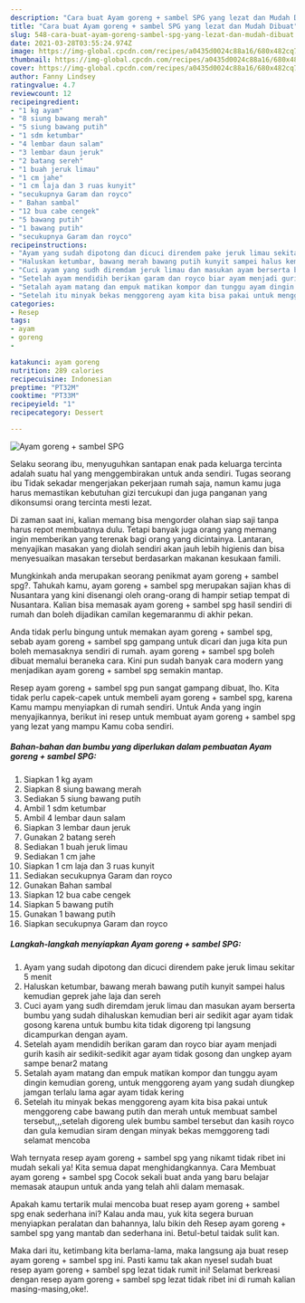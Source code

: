 ```yaml
---
description: "Cara buat Ayam goreng + sambel SPG yang lezat dan Mudah Dibuat"
title: "Cara buat Ayam goreng + sambel SPG yang lezat dan Mudah Dibuat"
slug: 548-cara-buat-ayam-goreng-sambel-spg-yang-lezat-dan-mudah-dibuat
date: 2021-03-28T03:55:24.974Z
image: https://img-global.cpcdn.com/recipes/a0435d0024c88a16/680x482cq70/ayam-goreng-sambel-spg-foto-resep-utama.jpg
thumbnail: https://img-global.cpcdn.com/recipes/a0435d0024c88a16/680x482cq70/ayam-goreng-sambel-spg-foto-resep-utama.jpg
cover: https://img-global.cpcdn.com/recipes/a0435d0024c88a16/680x482cq70/ayam-goreng-sambel-spg-foto-resep-utama.jpg
author: Fanny Lindsey
ratingvalue: 4.7
reviewcount: 12
recipeingredient:
- "1 kg ayam"
- "8 siung bawang merah"
- "5 siung bawang putih"
- "1 sdm ketumbar"
- "4 lembar daun salam"
- "3 lembar daun jeruk"
- "2 batang sereh"
- "1 buah jeruk limau"
- "1 cm jahe"
- "1 cm laja dan 3 ruas kunyit"
- "secukupnya Garam dan royco"
- " Bahan sambal"
- "12 bua cabe cengek"
- "5 bawang putih"
- "1 bawang putih"
- "secukupnya Garam dan royco"
recipeinstructions:
- "Ayam yang sudah dipotong dan dicuci direndem pake jeruk limau sekitar 5 menit"
- "Haluskan ketumbar, bawang merah bawang putih kunyit sampei halus kemudian geprek jahe laja dan sereh"
- "Cuci ayam yang sudh diremdam jeruk limau dan masukan ayam berserta bumbu yang sudah dihaluskan kemudian beri air sedikit agar ayam tidak gosong karena untuk bumbu kita tidak digoreng tpi langsung dicampurkan dengan ayam."
- "Setelah ayam mendidih berikan garam dan royco biar ayam menjadi gurih kasih air sedikit-sedikit agar ayam tidak gosong dan ungkep ayam sampe benar2 matang"
- "Setalah ayam matang dan empuk matikan kompor dan tunggu ayam dingin kemudian goreng, untuk menggoreng ayam yang sudah diungkep jamgan terlalu lama agar ayam tidak kering"
- "Setelah itu minyak bekas menggoreng ayam kita bisa pakai untuk menggoreng cabe bawang putih dan merah untuk membuat sambel tersebut,,,setelah digoreng ulek bumbu sambel tersebut dan kasih royco dan gula kemudian siram dengan minyak bekas memggoreng tadi selamat mencoba"
categories:
- Resep
tags:
- ayam
- goreng
- 

katakunci: ayam goreng  
nutrition: 289 calories
recipecuisine: Indonesian
preptime: "PT32M"
cooktime: "PT33M"
recipeyield: "1"
recipecategory: Dessert

---
```



![Ayam goreng + sambel SPG](https://img-global.cpcdn.com/recipes/a0435d0024c88a16/680x482cq70/ayam-goreng-sambel-spg-foto-resep-utama.jpg)

Selaku seorang ibu, menyuguhkan santapan enak pada keluarga tercinta adalah suatu hal yang menggembirakan untuk anda sendiri. Tugas seorang ibu Tidak sekadar mengerjakan pekerjaan rumah saja, namun kamu juga harus memastikan kebutuhan gizi tercukupi dan juga panganan yang dikonsumsi orang tercinta mesti lezat.

Di zaman  saat ini, kalian memang bisa mengorder olahan siap saji tanpa harus repot membuatnya dulu. Tetapi banyak juga orang yang memang ingin memberikan yang terenak bagi orang yang dicintainya. Lantaran, menyajikan masakan yang diolah sendiri akan jauh lebih higienis dan bisa menyesuaikan masakan tersebut berdasarkan makanan kesukaan famili. 



Mungkinkah anda merupakan seorang penikmat ayam goreng + sambel spg?. Tahukah kamu, ayam goreng + sambel spg merupakan sajian khas di Nusantara yang kini disenangi oleh orang-orang di hampir setiap tempat di Nusantara. Kalian bisa memasak ayam goreng + sambel spg hasil sendiri di rumah dan boleh dijadikan camilan kegemaranmu di akhir pekan.

Anda tidak perlu bingung untuk memakan ayam goreng + sambel spg, sebab ayam goreng + sambel spg gampang untuk dicari dan juga kita pun boleh memasaknya sendiri di rumah. ayam goreng + sambel spg boleh dibuat memalui beraneka cara. Kini pun sudah banyak cara modern yang menjadikan ayam goreng + sambel spg semakin mantap.

Resep ayam goreng + sambel spg pun sangat gampang dibuat, lho. Kita tidak perlu capek-capek untuk membeli ayam goreng + sambel spg, karena Kamu mampu menyiapkan di rumah sendiri. Untuk Anda yang ingin menyajikannya, berikut ini resep untuk membuat ayam goreng + sambel spg yang lezat yang mampu Kamu coba sendiri.

<!--inarticleads1-->

##### Bahan-bahan dan bumbu yang diperlukan dalam pembuatan Ayam goreng + sambel SPG:

1. Siapkan 1 kg ayam
1. Siapkan 8 siung bawang merah
1. Sediakan 5 siung bawang putih
1. Ambil 1 sdm ketumbar
1. Ambil 4 lembar daun salam
1. Siapkan 3 lembar daun jeruk
1. Gunakan 2 batang sereh
1. Sediakan 1 buah jeruk limau
1. Sediakan 1 cm jahe
1. Siapkan 1 cm laja dan 3 ruas kunyit
1. Sediakan secukupnya Garam dan royco
1. Gunakan  Bahan sambal
1. Siapkan 12 bua cabe cengek
1. Siapkan 5 bawang putih
1. Gunakan 1 bawang putih
1. Siapkan secukupnya Garam dan royco




<!--inarticleads2-->

##### Langkah-langkah menyiapkan Ayam goreng + sambel SPG:

1. Ayam yang sudah dipotong dan dicuci direndem pake jeruk limau sekitar 5 menit
1. Haluskan ketumbar, bawang merah bawang putih kunyit sampei halus kemudian geprek jahe laja dan sereh
1. Cuci ayam yang sudh diremdam jeruk limau dan masukan ayam berserta bumbu yang sudah dihaluskan kemudian beri air sedikit agar ayam tidak gosong karena untuk bumbu kita tidak digoreng tpi langsung dicampurkan dengan ayam.
1. Setelah ayam mendidih berikan garam dan royco biar ayam menjadi gurih kasih air sedikit-sedikit agar ayam tidak gosong dan ungkep ayam sampe benar2 matang
1. Setalah ayam matang dan empuk matikan kompor dan tunggu ayam dingin kemudian goreng, untuk menggoreng ayam yang sudah diungkep jamgan terlalu lama agar ayam tidak kering
1. Setelah itu minyak bekas menggoreng ayam kita bisa pakai untuk menggoreng cabe bawang putih dan merah untuk membuat sambel tersebut,,,setelah digoreng ulek bumbu sambel tersebut dan kasih royco dan gula kemudian siram dengan minyak bekas memggoreng tadi selamat mencoba




Wah ternyata resep ayam goreng + sambel spg yang nikamt tidak ribet ini mudah sekali ya! Kita semua dapat menghidangkannya. Cara Membuat ayam goreng + sambel spg Cocok sekali buat anda yang baru belajar memasak ataupun untuk anda yang telah ahli dalam memasak.

Apakah kamu tertarik mulai mencoba buat resep ayam goreng + sambel spg enak sederhana ini? Kalau anda mau, yuk kita segera buruan menyiapkan peralatan dan bahannya, lalu bikin deh Resep ayam goreng + sambel spg yang mantab dan sederhana ini. Betul-betul taidak sulit kan. 

Maka dari itu, ketimbang kita berlama-lama, maka langsung aja buat resep ayam goreng + sambel spg ini. Pasti kamu tak akan nyesel sudah buat resep ayam goreng + sambel spg lezat tidak rumit ini! Selamat berkreasi dengan resep ayam goreng + sambel spg lezat tidak ribet ini di rumah kalian masing-masing,oke!.

